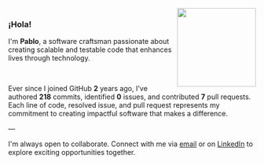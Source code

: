 <img align="right" src="https://image.jimcdn.com/app/cms/image/transf/none/path/s6638516af799e8b4/image/if92b145743c4d028/version/1465617157/image.png" height="160px" />

### ¡Hola!

I'm **Pablo**, a software craftsman passionate about creating scalable and testable code that enhances lives through technology.

<br />

Ever since I joined GitHub **2** years ago, I've authored **218** commits, identified **0** issues, and contributed **7** pull requests. Each line of code, resolved issue, and pull request represents my commitment to creating impactful software that makes a difference.

—

I'm always open to collaborate. Connect with me via [email](mailto:chits_ozone0z@icloud.com) or on [LinkedIn](https://www.linkedin.com/feed/) to explore exciting opportunities together.
